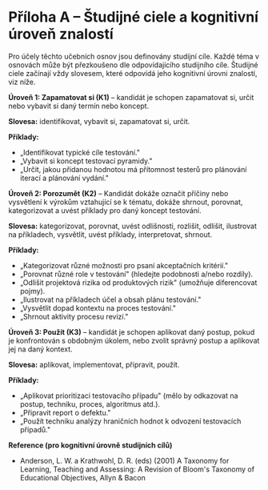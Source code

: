 # Příloha A – Študijné ciele a kognitivní úroveň znalostí

Pro účely těchto učebních osnov jsou definovány studijní cíle. Každé téma v osnovách může být přezkoušeno dle odpovídajícího studijního cíle. Študijné ciele začínají vždy slovesem, které odpovídá jeho kognitivní úrovni znalostí, viz níže.

**Úroveň 1: Zapamatovat si (K1)** – kandidát je schopen zapamatovat si, určit nebo vybavit si daný termín nebo koncept.

**Slovesa:** identifikovat, vybavit si, zapamatovat si, určit.

**Příklady:**

* „Identifikovat typické cíle testování."
* „Vybavit si koncept testovací pyramidy."
* „Určit, jakou přidanou hodnotou má přítomnost testerů pro plánování iterací a plánování vydání."

**Úroveň 2: Porozumět (K2)** – Kandidát dokáže označit příčiny nebo vysvětlení k výrokům vztahující se k tématu, dokáže shrnout, porovnat, kategorizovat a uvést příklady pro daný koncept testování.

**Slovesa:** kategorizovat, porovnat, uvést odlišnosti, rozlišit, odlišit, ilustrovat na příkladech, vysvětlit, uvést příklady, interpretovat, shrnout.

**Příklady:**

* „Kategorizovat různé možnosti pro psaní akceptačních kritérií."
* „Porovnat různé role v testování" (hledejte podobnosti a/nebo rozdíly).
* „Odlišit projektová rizika od produktových rizik" (umožňuje diferencovat pojmy).
* „Ilustrovat na příkladech účel a obsah plánu testování."
* „Vysvětlit dopad kontextu na proces testování."
* „Shrnout aktivity procesu revizí."

**Úroveň 3: Použít (K3)** – kandidát je schopen aplikovat daný postup, pokud je konfrontován s obdobným úkolem, nebo zvolit správný postup a aplikovat jej na daný kontext.

**Slovesa:** aplikovat, implementovat, připravit, použít.

**Příklady:**

* „Aplikovat prioritizaci testovacího případu" (mělo by odkazovat na postup, techniku, proces, algoritmus atd.).
* „Připravit report o defektu."
* „Použít techniku analýzy hraničních hodnot k odvození testovacích případů."

**Reference (pro kognitivní úrovně studijních cílů)**

* Anderson, L. W. a Krathwohl, D. R. (eds) (2001) A Taxonomy for Learning, Teaching and Assessing: A Revision of Bloom's Taxonomy of Educational Objectives, Allyn & Bacon